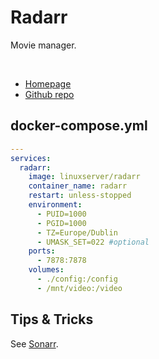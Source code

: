 # Radarr

Movie manager.

<br>

- [Homepage](https://radarr.video/)
- [Github repo](https://github.com/Radarr/Radarr)


## docker-compose.yml
```yml
---
services:
  radarr:
    image: linuxserver/radarr
    container_name: radarr
    restart: unless-stopped
    environment:
      - PUID=1000
      - PGID=1000
      - TZ=Europe/Dublin
      - UMASK_SET=022 #optional
    ports:
      - 7878:7878
    volumes:
      - ./config:/config
      - /mnt/video:/video
```


## Tips & Tricks
See [Sonarr](sonarr.md).
